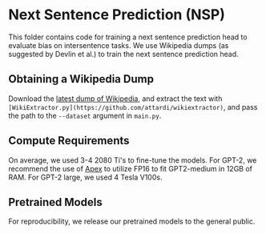 # Next Sentence Prediction (NSP)
This folder contains code for training a next sentence prediction head to evaluate bias on intersentence tasks. We use Wikipedia dumps (as suggested by Devlin et al.) to train the next sentence prediction head.


## Obtaining a Wikipedia Dump
Download the [latest dump of Wikipedia](https://dumps.wikimedia.org/enwiki/latest/enwiki-latest-pages-articles.xml.bz2), and extract the text with `[WikiExtractor.py](https://github.com/attardi/wikiextractor)`, and pass the path to the `--dataset` argument in `main.py`.

## Compute Requirements
On average, we used 3-4 2080 Ti's to fine-tune the models. For GPT-2, we recommend the use of [Apex](https://nvidia.github.io/apex/amp.html) to utilize FP16 to fit GPT2-medium in 12GB of RAM. For GPT-2 large, we used 4 Tesla V100s.

## Pretrained Models
For reproducibility, we release our pretrained models to the general public. 
